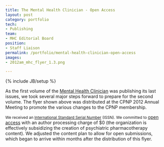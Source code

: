 ```yaml
---
title: The Mental Health Clinician - Open Access
layout: post
category: portfolio
tech:
- Publishing
team:
- MHC Editorial Board
position:
- Staff Liaison
permalink: /portfolio/mental-health-clinician-open-access
images:
- 2012am_mhc_flyer_1.3.png

---
```

{% include JB/setup %}
<div id="node-161" class="node node-portfolio node-promoted">
  <div class="content clearfix">
    <div class="field field-name-body field-type-text-with-summary field-label-hidden"><div class="field-items"><div class="field-item even"><p>As the first volume of the <a href="http://cpnp.org/mhc">Mental Health Clinician</a> was publishing its last issues, we took several major steps forward to prepare for the second volume. The flyer shown above was distributed at the CPNP 2012 Annual Meeting to promote the various changes to the CPNP membership.</p>
<!--break-->
<p><span style="font-size: 12px;">We received an </span><a href="http://www.loc.gov/issn/basics/basics-brochure-eserials.html" style="font-size: 12px;">International Standard Serial Number</a><span style="font-size: 12px;"> (ISSN). We committed to </span><a href="http://en.wikipedia.org/wiki/Open_access">open access</a> with an author processing charge of $0 (the organization is effectively subsidizing the creation of psychiatric pharmacotherapy content). We adjusted the content plan to allow for open submissions, which began to arrive within months after the distribution of this flyer.</p>
</div></div></div>  </div>
</div>
